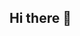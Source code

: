 ## Hi there 👋

<!--
**JUANCHOCPAEZ/JUANCHOCPAEZ** is a ✨ _special_ ✨ repository because its `README.md` (this file) appears on your GitHub profile.

Here are some ideas to get you started:

- 🔭 I’m currently working on my curriculum vitae
- 🌱 I’m currently learning diferente languajes
- 💬 Ask me about work disponibility
-->
